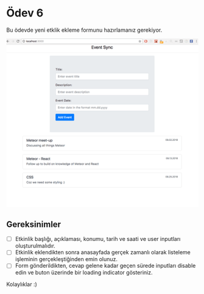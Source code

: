 # Ödev 6

Bu ödevde yeni etklik ekleme formunu hazırlamanız gerekiyor.

![Preview](./figures/preview.png)

## Gereksinimler
- [ ] Etkinlik başlığı, açıklaması, konumu, tarih ve saati ve user inputları oluşturulmalıdır.
- [ ] Etkinlik eklendikten sonra anasayfada gerçek zamanlı olarak listeleme işleminin gerçekleştiğinden emin olunuz.
- [ ] Form gönderildikten, cevap gelene kadar geçen sürede inputları disable edin ve buton üzerinde bir loading indicator gösteriniz.

Kolaylıklar :)